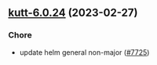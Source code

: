 

## [kutt-6.0.24](https://github.com/truecharts/charts/compare/kutt-6.0.23...kutt-6.0.24) (2023-02-27)

### Chore

- update helm general non-major ([#7725](https://github.com/truecharts/charts/issues/7725))
  
  